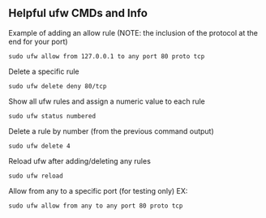 ## Helpful ufw CMDs and Info

Example of adding an allow rule (NOTE: the inclusion of the protocol at the end for your port)
```
sudo ufw allow from 127.0.0.1 to any port 80 proto tcp
```

Delete a specific rule
```
sudo ufw delete deny 80/tcp
```

Show all ufw rules and assign a numeric value to each rule
```
sudo ufw status numbered
```

Delete a rule by number (from the previous command output)
```
sudo ufw delete 4
```

Reload ufw after adding/deleting any rules
```
sudo ufw reload
```

Allow from any to a specific port (for testing only)
EX:
```
sudo ufw allow from any to any port 80 proto tcp
```
